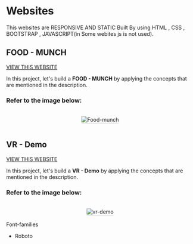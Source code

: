 # Websites
This websites are RESPONSIVE AND STATIC  Built By using HTML , CSS , BOOTSTRAP , JAVASCRIPT(in Some webites js is not used).

## FOOD - MUNCH
[VIEW THIS WEBSITE](https://hari09foodmuch.ccbp.tech/)

In this project, let's build a **FOOD - MUNCH** by applying the concepts that are mentioned in the description.

### Refer to the image below:

<br/>
<div style="text-align: center;">
    <img src="https://res.cloudinary.com/harikrishnar/image/upload/v1679823294/Food_-_Munch_elfofj.png" alt="Food-munch" style="max-width:70%;box-shadow:0 2.8px 2.2px rgba(0, 0, 0, 0.12)">
</div>
<br/>







## VR - Demo
[VIEW THIS WEBSITE](https://hari09vrdemo.ccbp.tech/)

In this project, let's build a **VR - Demo** by applying the concepts that are mentioned in the description.

### Refer to the image below:

<br/>
<div style="text-align: center;">
    <img src="https://res.cloudinary.com/harikrishnar/image/upload/v1679824498/VR_-_KIT_myreqh.png" alt="vr-demo" style="max-width:70%;box-shadow:0 2.8px 2.2px rgba(0, 0, 0, 0.12)">
</div>
<br/>   
<summary>Font-families</summary>

- Roboto

</details>


